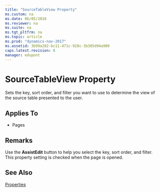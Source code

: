 ```yaml
---
title: "SourceTableView Property"
ms.custom: na
ms.date: 06/05/2016
ms.reviewer: na
ms.suite: na
ms.tgt_pltfrm: na
ms.topic: article
ms.prod: "dynamics-nav-2017"
ms.assetid: 3b99a282-bc11-471c-928c-3b305d94a900
caps.latest.revision: 8
manager: edupont
---
```

# SourceTableView Property
Sets the key, sort order, and filter you want to use to determine the view of the source table presented to the user.  
  
## Applies To  
  
-   Pages  
  
## Remarks  
 Use the **AssistEdit** button to help you select the key, sort order, and filter. This property setting is checked when the page is opened.  
  
## See Also  
 [Properties](Properties.md)